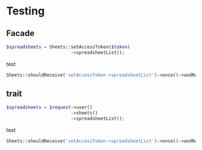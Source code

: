 # Testing

## Facade
```php
$spreadsheets = Sheets::setAccessToken($token)
                        ->spreadsheetList();
```

test
```php
Sheets::shouldReceive('setAccessToken->spreadsheetList')->once()->andReturn([]);
```

## trait

```php
$spreadsheets = $request->user()
                        ->sheets()
                        ->spreadsheetList();
```

test
```php
Sheets::shouldReceive('setAccessToken->spreadsheetList')->once()->andReturn([]);
```
